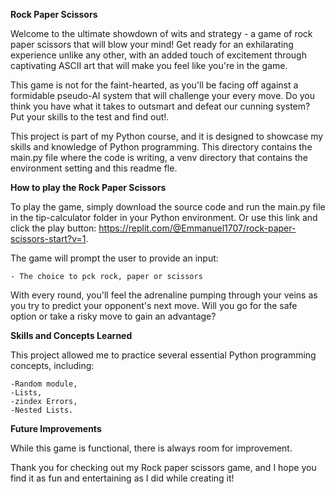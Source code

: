 **Rock Paper Scissors**

Welcome to the ultimate showdown of wits and strategy - a game of rock paper scissors that will blow your mind! Get ready for an exhilarating experience unlike any other, with an added touch of excitement through captivating ASCII art that will make you feel like you're in the game.

This game is not for the faint-hearted, as you'll be facing off against a formidable pseudo-AI system that will challenge your every move. Do you think you have what it takes to outsmart and defeat our cunning system? Put your skills to the test and find out!. 

This project is part of my Python course, and it is designed to showcase my skills and knowledge of Python programming.
This directory contains the main.py file where the code is writing, a venv directory that contains the environment setting and this readme fle.

**How to play the Rock Paper Scissors**

To play the game, simply download the source code and run the main.py file 
in the tip-calculator folder in your Python environment.
Or use this link and click the play button: https://replit.com/@Emmanuel1707/rock-paper-scissors-start?v=1.

The game will prompt the user to provide an input:

	- The choice to pck rock, paper or scissors

With every round, you'll feel the adrenaline pumping through your veins as you try to predict your opponent's next move. Will you go for the safe option or take a risky move to gain an advantage?

**Skills and Concepts Learned**

This project allowed me to practice several essential Python programming concepts, including:

	-Random module,
	-Lists,
	-zindex Errors,
	-Nested Lists.

**Future Improvements**

While this game is functional, there is always room for improvement.

Thank you for checking out my Rock paper scissors game, and I hope you find it as fun and entertaining as I did while creating it!
